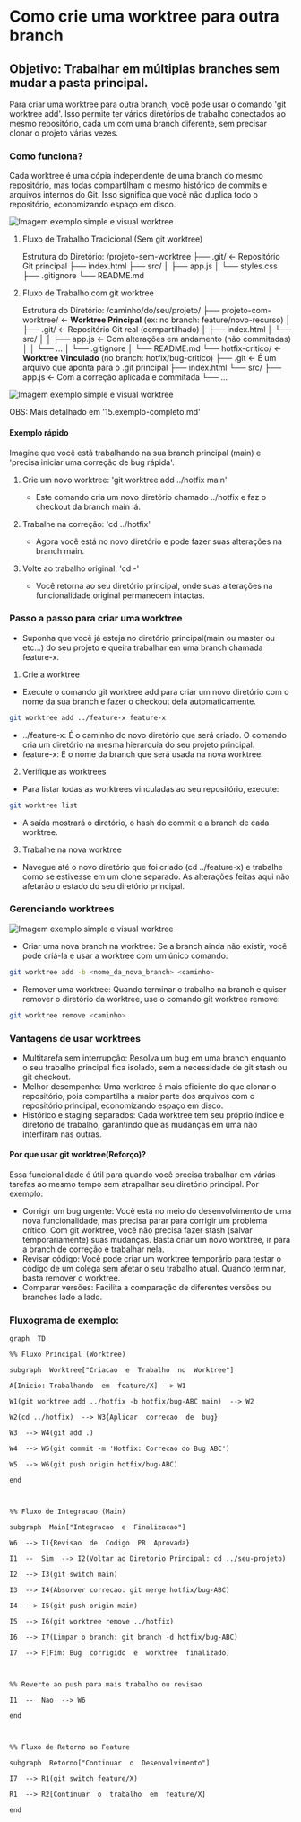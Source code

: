 # Como crie uma worktree para outra branch

## Objetivo: Trabalhar em múltiplas branches sem mudar a pasta principal.

Para criar uma worktree para outra branch, você pode usar o comando 'git worktree add'. Isso permite ter vários diretórios de trabalho conectados ao mesmo repositório, cada um com uma branch diferente, sem precisar clonar o projeto várias vezes.

### Como funciona?

Cada worktree é uma cópia independente de uma branch do mesmo repositório, mas todas compartilham o mesmo histórico de commits e arquivos internos do Git. Isso significa que você não duplica todo o repositório, economizando espaço em disco.

![Imagem exemplo simple e visual worktree](../img/git-worktree-1.png)

1. Fluxo de Trabalho Tradicional (Sem git worktree)

    Estrutura do Diretório:
/projeto-sem-worktree
├── .git/               <- Repositório Git principal
├── index.html
├── src/
│   ├── app.js
│   └── styles.css
├── .gitignore
└── README.md

2. Fluxo de Trabalho com git worktree

    Estrutura do Diretório:
/caminho/do/seu/projeto/
├── projeto-com-worktree/       <- **Worktree Principal** (ex: no branch: feature/novo-recurso)
│   ├── .git/                   <- Repositório Git real (compartilhado)
│   ├── index.html
│   └── src/
│   │   ├── app.js              <- Com alterações em andamento (não commitadas)
│   │   └── ...
│   └── .gitignore
│   └── README.md
└── hotfix-critico/             <- **Worktree Vinculado** (no branch: hotfix/bug-critico)
    ├── .git                    <- É um arquivo que aponta para o .git principal
    ├── index.html
    └── src/
        ├── app.js              <- Com a correção aplicada e commitada
        └── ...

![Imagem exemplo simple e visual worktree](../img/git-worktree-2.png)

OBS: Mais detalhado em '15.exemplo-completo.md'

#### Exemplo rápido

Imagine que você está trabalhando na sua branch principal (main) e 'precisa iniciar uma correção de bug rápida'.

1. Crie um novo worktree:
    'git worktree add ../hotfix main'
    * Este comando cria um novo diretório chamado ../hotfix e faz o checkout da branch main lá.

2. Trabalhe na correção:
    'cd ../hotfix'
    * Agora você está no novo diretório e pode fazer suas alterações na branch main.

3. Volte ao trabalho original:
    'cd -'
    * Você retorna ao seu diretório principal, onde suas alterações na funcionalidade original permanecem intactas. 

### Passo a passo para criar uma worktree

- Suponha que você já esteja no diretório principal(main ou master ou etc...) do seu projeto e queira trabalhar em uma branch chamada feature-x.

1. Crie a worktree

- Execute o comando git worktree add para criar um novo diretório com o nome da sua branch e fazer o checkout dela automaticamente.

```sh
git worktree add ../feature-x feature-x
```

 * ../feature-x: É o caminho do novo diretório que será criado. O comando cria um diretório na mesma hierarquia do seu projeto principal.
 * feature-x: É o nome da branch que será usada na nova worktree.

2. Verifique as worktrees

- Para listar todas as worktrees vinculadas ao seu repositório, execute:

```sh
git worktree list
```

- A saída mostrará o diretório, o hash do commit e a branch de cada worktree.

3. Trabalhe na nova worktree

- Navegue até o novo diretório que foi criado (cd ../feature-x) e trabalhe como se estivesse em um clone separado. As alterações feitas aqui não afetarão o estado do seu diretório principal.

### Gerenciando worktrees

![Imagem exemplo simple e visual worktree](../img/git-worktree-3.png)

 * Criar uma nova branch na worktree: Se a branch ainda não existir, você pode criá-la e usar a worktree com um único comando:

```sh
git worktree add -b <nome_da_nova_branch> <caminho>
```

 * Remover uma worktree: Quando terminar o trabalho na branch e quiser remover o diretório da worktree, use o comando git worktree remove:

```sh
git worktree remove <caminho>
```

### Vantagens de usar worktrees

 * Multitarefa sem interrupção: Resolva um bug em uma branch enquanto o seu trabalho principal fica isolado, sem a necessidade de git stash ou git checkout.
 * Melhor desempenho: Uma worktree é mais eficiente do que clonar o repositório, pois compartilha a maior parte dos arquivos com o repositório principal, economizando espaço em disco.
 * Histórico e staging separados: Cada worktree tem seu próprio índice e diretório de trabalho, garantindo que as mudanças em uma não interfiram nas outras. 

#### Por que usar git worktree(Reforço)?

Essa funcionalidade é útil para quando você precisa trabalhar em várias tarefas ao mesmo tempo sem atrapalhar seu diretório principal. Por exemplo: 

 * Corrigir um bug urgente: Você está no meio do desenvolvimento de uma nova funcionalidade, mas precisa parar para corrigir um problema crítico. Com git worktree, você não precisa fazer stash (salvar temporariamente) suas mudanças. Basta criar um novo worktree, ir para a branch de correção e trabalhar nela.
 * Revisar código: Você pode criar um worktree temporário para testar o código de um colega sem afetar o seu trabalho atual. Quando terminar, basta remover o worktree.
 * Comparar versões: Facilita a comparação de diferentes versões ou branches lado a lado.

### Fluxograma de exemplo:

```mermaid
graph  TD

%% Fluxo Principal (Worktree)

subgraph  Worktree["Criacao  e  Trabalho  no  Worktree"]

A[Inicio: Trabalhando  em  feature/X] --> W1

W1(git worktree add ../hotfix -b hotfix/bug-ABC main)  --> W2

W2(cd ../hotfix)  --> W3{Aplicar  correcao  de  bug}

W3  --> W4(git add .)

W4  --> W5(git commit -m 'Hotfix: Correcao do Bug ABC')

W5  --> W6(git push origin hotfix/bug-ABC)

end

  

%% Fluxo de Integracao (Main)

subgraph  Main["Integracao  e  Finalizacao"]

W6  --> I1{Revisao  de  Codigo  PR  Aprovada}

I1  --  Sim  --> I2(Voltar ao Diretorio Principal: cd ../seu-projeto)

I2  --> I3(git switch main)

I3  --> I4(Absorver correcao: git merge hotfix/bug-ABC)

I4  --> I5(git push origin main)

I5  --> I6(git worktree remove ../hotfix)

I6  --> I7(Limpar o branch: git branch -d hotfix/bug-ABC)

I7  --> F[Fim: Bug  corrigido  e  worktree  finalizado]

  

%% Reverte ao push para mais trabalho ou revisao

I1  --  Nao  --> W6

end

  

%% Fluxo de Retorno ao Feature

subgraph  Retorno["Continuar  o  Desenvolvimento"]

I7  --> R1(git switch feature/X)

R1  --> R2[Continuar  o  trabalho  em  feature/X]

end
```

